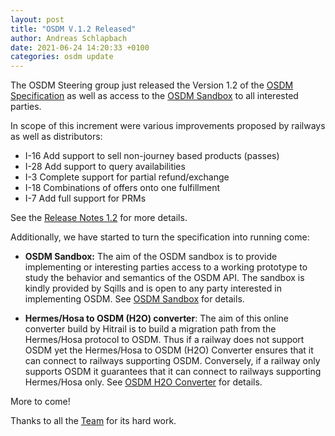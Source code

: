 ```yaml
---
layout: post
title: "OSDM V.1.2 Released"
author: Andreas Schlapbach
date: 2021-06-24 14:20:33 +0100
categories: osdm update
---
```


The OSDM Steering group just released the Version 1.2 of the [OSDM Specification](https://unioninternationalcheminsdefer.github.io/OSDM/spec/)
as well as access to the [OSDM Sandbox](https://unioninternationalcheminsdefer.github.io/OSDM/tools/sandbox/) to all interested parties.

In scope of this increment were various improvements proposed by railways as well as distributors:

- I-16 Add support to sell non-journey based products (passes)
- I-28 Add support to query availabilities
- I-3 Complete support for partial refund/exchange
- I-18 Combinations of offers onto one fulfillment
- I-7 Add full support for PRMs

See the [Release Notes 1.2](https://unioninternationalcheminsdefer.github.io/OSDM//releases/OSDM-release-notes-v1.2/) for more details.

Additionally, we have started to turn the specification into running come:

- **OSDM Sandbox:** The aim of the OSDM sandbox is to provide implementing or interesting parties access to a working
  prototype to study the behavior and semantics of the OSDM API. The sandbox is kindly provided by Sqills
  and is open to any party interested in implementing OSDM.
  See [OSDM Sandbox](https://unioninternationalcheminsdefer.github.io/OSDM/tools/sandbox/) for details.

- **Hermes/Hosa to OSDM (H2O) converter**: The aim of this online converter build by Hitrail is to build a migration path from the
  Hermes/Hosa protocol to OSDM. Thus if a railway does not support OSDM yet the Hermes/Hosa to OSDM (H2O) Converter
  ensures that it can connect to railways supporting OSDM. Conversely, if a railway only supports OSDM it guarantees
  that it can connect to railways supporting Hermes/Hosa only.
  See [OSDM H2O Converter](https://unioninternationalcheminsdefer.github.io/OSDM/tools/conversionHHtoOSDM/) for details.

More to come!

Thanks to all the [Team](https://unioninternationalcheminsdefer.github.io/OSDM/team/) for its hard work.
